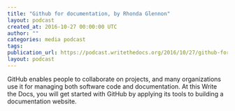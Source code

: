 ```yaml
---
title: "Github for documentation, by Rhonda Glennon"
layout: podcast
created_at: 2016-10-27 00:00:00 UTC
author: ""
categories: media podcast
tags:
publication_url: https://podcast.writethedocs.org/2016/10/27/github-for-docs-rhonda-glennon/
layout: podcast
---
```


GitHub enables people to collaborate on projects, and many organizations use it for managing both software code and documentation. At this Write the Docs, you will get started with GitHub by applying its tools to building a documentation website.
